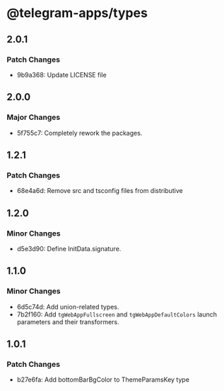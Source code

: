 # @telegram-apps/types

## 2.0.1

### Patch Changes

- 9b9a368: Update LICENSE file

## 2.0.0

### Major Changes

- 5f755c7: Completely rework the packages.

## 1.2.1

### Patch Changes

- 68e4a6d: Remove src and tsconfig files from distributive

## 1.2.0

### Minor Changes

- d5e3d90: Define InitData.signature.

## 1.1.0

### Minor Changes

- 6d5c74d: Add union-related types.
- 7b2f160: Add `tgWebAppFullscreen` and `tgWebAppDefaultColors` launch parameters and their transformers.

## 1.0.1

### Patch Changes

- b27e6fa: Add bottomBarBgColor to ThemeParamsKey type
